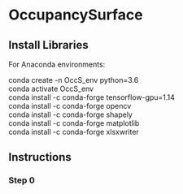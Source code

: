 # OccupancySurface

## Install Libraries

For Anaconda environments:<br>

conda create -n OccS_env python=3.6<br>
conda activate OccS_env<br>
conda install -c conda-forge tensorflow-gpu=1.14<br>
conda install -c conda-forge opencv<br>
conda install -c conda-forge shapely<br>
conda install -c conda-forge matplotlib<br>
conda install -c conda-forge xlsxwriter<br>

## Instructions

### Step 0

